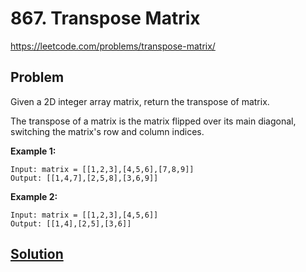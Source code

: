 # 867. Transpose Matrix

https://leetcode.com/problems/transpose-matrix/

## Problem

Given a 2D integer array matrix, return the transpose of matrix.

The transpose of a matrix is the matrix flipped over its main diagonal, switching the matrix's row and column indices.

**Example 1:**
```
Input: matrix = [[1,2,3],[4,5,6],[7,8,9]]
Output: [[1,4,7],[2,5,8],[3,6,9]]
```

**Example 2:**
```
Input: matrix = [[1,2,3],[4,5,6]]
Output: [[1,4],[2,5],[3,6]]
```

## [Solution](answer.py)
